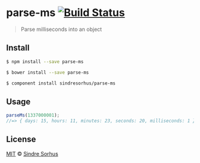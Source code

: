 # parse-ms [![Build Status](https://travis-ci.org/sindresorhus/parse-ms.svg?branch=master)](https://travis-ci.org/sindresorhus/parse-ms)

> Parse milliseconds into an object


## Install

```bash
$ npm install --save parse-ms
```

```bash
$ bower install --save parse-ms
```

```bash
$ component install sindresorhus/parse-ms
```


## Usage

```js
parseMs(1337000001);
//=> { days: 15, hours: 11, minutes: 23, seconds: 20, milliseconds: 1 }
```


## License

[MIT](http://opensource.org/licenses/MIT) © [Sindre Sorhus](http://sindresorhus.com)

